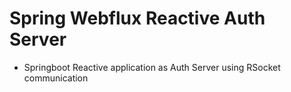# Spring Webflux Reactive Auth Server

* Springboot Reactive application as Auth Server using RSocket communication
